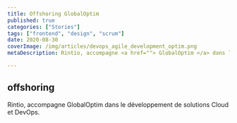 ```yaml
---
title: Offshoring GlobalOptim
published: true
categories: ["Stories"]
tags: ["frontend", "design", "scrum"]
date: 2020-08-30
coverImage: /img/articles/devops_agile_development_optim.png
metaDescription: Rintio, accompagne <a href=""> GlobalOptim </a> dans le développement de solutions Cloud et DevOps.

---
```


## offshoring 

Rintio, accompagne GlobalOptim dans le développement de solutions Cloud et DevOps.
